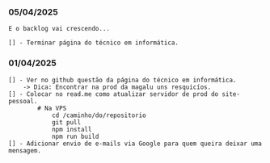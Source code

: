 ### 05/04/2025

    E o backlog vai crescendo...

    [] - Terminar página do técnico em informática.

### 01/04/2025

    [] - Ver no github questão da página do técnico em informática.
        -> Dica: Encontrar na prod da magalu uns resquicíos.
    [] - Colocar no read.me como atualizar servidor de prod do site-pessoal.
            # Na VPS
                cd /caminho/do/repositorio
                git pull
                npm install
                npm run build
    [] - Adicionar envio de e-mails via Google para quem queira deixar uma mensagem.